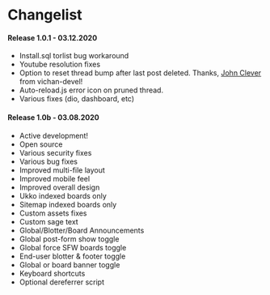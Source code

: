 # Changelist

#### Release 1.0.1 - 03.12.2020
- Install.sql torlist bug workaround
- Youtube resolution fixes
- Option to reset thread bump after last post deleted. Thanks, [John Clever](https://github.com/vichan-devel/vichan/pull/353) from vichan-devel!
- Auto-reload.js error icon on pruned thread.
- Various fixes (dio, dashboard, etc)

#### Release 1.0b - 03.08.2020

- Active development!
- Open source
- Various security fixes
- Various bug fixes
- Improved multi-file layout
- Improved mobile feel
- Improved overall design
- Ukko indexed boards only
- Sitemap indexed boards only
- Custom assets fixes
- Custom sage text
- Global/Blotter/Board Announcements
- Global post-form show toggle
- Global force SFW boards toggle
- End-user blotter & footer toggle
- Global or board banner toggle
- Keyboard shortcuts
- Optional dereferrer script
